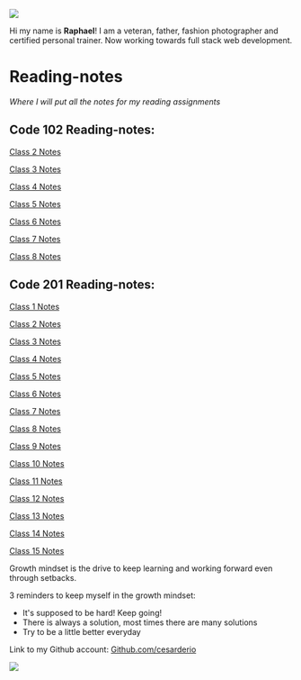 ![](https://ca.slack-edge.com/T039KG69K-U0404KAM68Y-c572e8c6c92c-512)

Hi my name is **Raphael**! I am a veteran, father, fashion photographer and certified personal trainer. Now working towards full stack web development.

# Reading-notes
*Where I will put all the notes for my reading assignments*

## Code 102 Reading-notes:

[Class 2 Notes](/102-reading-notes/class2.md)

[Class 3 Notes](/102-reading-notes/class3.md)

[Class 4 Notes](/102-reading-notes/class4.md)

[Class 5 Notes](/102-reading-notes/class5.md)

[Class 6 Notes](/102-reading-notes/class6.md)

[Class 7 Notes](/102-reading-notes/class7.md)

[Class 8 Notes](/102-reading-notes/class8.md)

## Code 201 Reading-notes:

[Class 1 Notes](/201-reading-notes/class1.md)

[Class 2 Notes](/201-reading-notes/class2.md)

[Class 3 Notes](/201-reading-notes/class3.md)

[Class 4 Notes](/201-reading-notes/class4.md)

[Class 5 Notes](/201-reading-notes/class5.md)

[Class 6 Notes](/201-reading-notes/class6.md)

[Class 7 Notes](/201-reading-notes/class7.md)

[Class 8 Notes](/201-reading-notes/class8.md)

[Class 9 Notes](/201-reading-notes/class9.md)

[Class 10 Notes](/201-reading-notes/class10.md)

[Class 11 Notes](/201-reading-notes/class11.md)

[Class 12 Notes](/201-reading-notes/class12.md)

[Class 13 Notes](/201-reading-notes/class13.md)

[Class 14 Notes](/201-reading-notes/class14.md)

[Class 15 Notes](/201-reading-notes/class15.md)


Growth mindset is the drive to keep learning and working forward even through setbacks.

3 reminders to keep myself in the growth mindset:

- It's supposed to be hard! Keep going!
- There is always a solution, most times there are many solutions
- Try to be a little better everyday

Link to my Github account: 
[Github.com/cesarderio](https://github.com/cesarderio)

![](https://1000logos.net/wp-content/uploads/2018/11/GitHub-logo-500x289.jpg)
